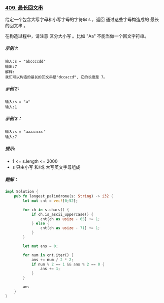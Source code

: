 ### [409. 最长回文串](https://leetcode.cn/problems/longest-palindrome/)
给定一个包含大写字母和小写字母的字符串 s ，返回 通过这些字母构造成的 最长的回文串 。

在构造过程中，请注意 区分大小写 。比如 "Aa" 不能当做一个回文字符串。



##### 示例 1:
```
输入:s = "abccccdd"
输出:7
解释:
我们可以构造的最长的回文串是"dccaccd", 它的长度是 7。
```

##### 示例 2:
```
输入:s = "a"
输入:1
```

##### 示例 3：
```
输入:s = "aaaaaccc"
输入:7
```

##### 提示:
- 1 <= s.length <= 2000
- s 只由小写 和/或 大写英文字母组成

##### 题解：
```rust
impl Solution {
    pub fn longest_palindrome(s: String) -> i32 {
        let mut cnt = vec![0;52];

        for ch in s.chars() {
            if ch.is_ascii_uppercase() {
                cnt[ch as usize - 65] += 1;
            } else {
                cnt[ch as usize - 71] += 1;
            }
        }

        let mut ans = 0;

        for num in cnt.iter() {
            ans += num / 2 * 2;
            if num % 2 == 1 && ans % 2 == 0 {
                ans += 1;
            }
        }

        ans
    }
}
```
